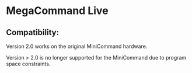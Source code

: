 # MegaCommand Live

## Compatibility: 

Version 2.0 works on the original MiniCommand hardware.

Version > 2.0 is no longer supported for the MiniCommand due to program space constraints. 

